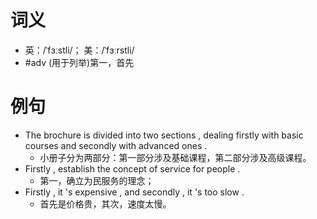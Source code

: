 # 词义
- 英：/ˈfɜːstli/； 美：/ˈfɜːrstli/
- #adv (用于列举)第一，首先
# 例句
- The brochure is divided into two sections , dealing firstly with basic courses and secondly with advanced ones .
	- 小册子分为两部分：第一部分涉及基础课程，第二部分涉及高级课程。
- Firstly , establish the concept of service for people .
	- 第一，确立为民服务的理念；
- Firstly , it 's expensive , and secondly , it 's too slow .
	- 首先是价格贵，其次，速度太慢。
